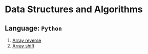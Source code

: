 # Data Structures and Algorithms

## Language: `Python`

1. [Array reverse](challenges/array_reverse/README.md)
2. [Array shift](challenges/array_shift/README.md)